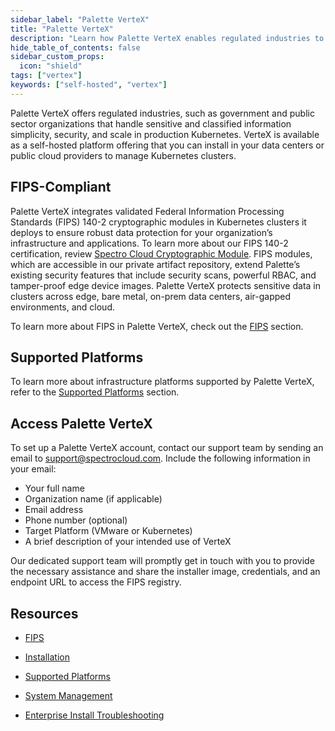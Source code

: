 ```yaml
---
sidebar_label: "Palette VerteX"
title: "Palette VerteX"
description: "Learn how Palette VerteX enables regulated industries to meet stringent security requirements."
hide_table_of_contents: false
sidebar_custom_props:
  icon: "shield"
tags: ["vertex"]
keywords: ["self-hosted", "vertex"]
---
```


Palette VerteX offers regulated industries, such as government and public sector organizations that handle sensitive and
classified information simplicity, security, and scale in production Kubernetes. VerteX is available as a self-hosted
platform offering that you can install in your data centers or public cloud providers to manage Kubernetes clusters.

## FIPS-Compliant

Palette VerteX integrates validated Federal Information Processing Standards (FIPS) 140-2 cryptographic modules in
Kubernetes clusters it deploys to ensure robust data protection for your organization’s infrastructure and applications.
To learn more about our FIPS 140-2 certification, review
[Spectro Cloud Cryptographic Module](https://csrc.nist.gov/projects/cryptographic-module-validation-program/certificate/4349).
FIPS modules, which are accessible in our private artifact repository, extend Palette’s existing security features that
include security scans, powerful RBAC, and tamper-proof edge device images. Palette VerteX protects sensitive data in
clusters across edge, bare metal, on-prem data centers, air-gapped environments, and cloud.

To learn more about FIPS in Palette VerteX, check out the [FIPS](fips/fips.md) section.

## Supported Platforms

To learn more about infrastructure platforms supported by Palette VerteX, refer to the
[Supported Platforms](supported-platforms.md) section.

## Access Palette VerteX

To set up a Palette VerteX account, contact our support team by sending an email to support@spectrocloud.com. Include
the following information in your email:

- Your full name
- Organization name (if applicable)
- Email address
- Phone number (optional)
- Target Platform (VMware or Kubernetes)
- A brief description of your intended use of VerteX

Our dedicated support team will promptly get in touch with you to provide the necessary assistance and share the
installer image, credentials, and an endpoint URL to access the FIPS registry.

## Resources

- [FIPS](fips/fips.md)

- [Installation](install-palette-vertex/install-palette-vertex.md)

- [Supported Platforms](supported-platforms.md)

- [System Management](system-management/system-management.md)

- [Enterprise Install Troubleshooting](../troubleshooting/enterprise-install.md)
